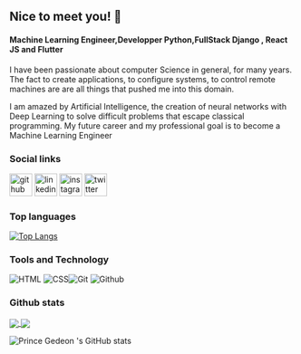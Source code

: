 ## Nice to meet you! 👋

#### Machine Learning Engineer,Developper Python,FullStack Django , React JS and Flutter

I have been passionate about computer Science in general, for many years. The fact
to create applications, to configure systems, to control
remote machines are are all things that pushed me into this
domain.

I am amazed by Artificial Intelligence, the creation of neural networks with Deep Learning to solve difficult problems that escape classical programming.
My future career and my professional goal is to become a Machine Learning Engineer

### Social links

[<img src='https://cdn.jsdelivr.net/npm/simple-icons@3.0.1/icons/github.svg' alt='github' height='40'>](https://github.com/princeGedeon)  [<img src='https://cdn.jsdelivr.net/npm/simple-icons@3.0.1/icons/linkedin.svg' alt='linkedin' height='40'>](https://www.linkedin.com/in/prince-g%C3%A9d%C3%A9on-guedje-488819228/)  [<img src='https://cdn.jsdelivr.net/npm/simple-icons@3.0.1/icons/instagram.svg' alt='instagram' height='40'>](https://www.instagram.com/ged.prince/?hl=fr/)  [<img src='https://cdn.jsdelivr.net/npm/simple-icons@3.0.1/icons/twitter.svg' alt='twitter' height='40'>](https://twitter.com/GedeonGuedje)


### Top languages
[![Top Langs](https://github-readme-stats.vercel.app/api/top-langs/?username=princeGedeon&langs_count=4)](https://github.com/anuraghazra/github-readme-stats)


### Tools and Technology
![HTML](https://img.shields.io/badge/html5-%23E34F26.svg?style=for-the-badge&logo=html5&logoColor=white) ![CSS](https://img.shields.io/badge/css3-%231572B6.svg?style=for-the-badge&logo=css3&logoColor=white)![Git](https://img.shields.io/badge/git-%23F05033.svg?style=for-the-badge&logo=git&logoColor=white)  ![Github](https://img.shields.io/badge/github-%23121011.svg?style=for-the-badge&logo=github&logoColor=white)

### Github stats

<a href="https://github-readme-stats.vercel.app/api/?username=princeGedeon&show_icons=true&count_private=true">
  <img align="center" src="https://github-readme-stats.vercel.app/api/?username=princeGedeon&show_icons=true&count_private=true" />
</a>
<a href="https://github-readme-streak-stats.herokuapp.com/?user=princeGedeon">
  <img align="center" src="https://github-readme-streak-stats.herokuapp.com/?user=princeGedeon" />
</a>



![Prince Gedeon 's GitHub stats](https://github-readme-stats.vercel.app/api?username=princeGedeon&show_icons=true)

